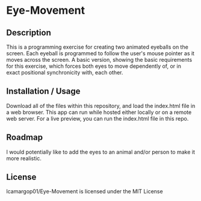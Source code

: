 # Eye-Movement

## Description
This is a programming exercise for creating two animated eyeballs on the screen. Each eyeball is programmed to follow the user's mouse pointer as it moves across the screen. A basic version, showing the basic requirements for this exercise, which forces both eyes to move dependently of, or in exact positional synchronicity with, each other.
## Installation / Usage
Download all of the files within this repository, and load the index.html file in a web browser. This app can run while hosted either locally or on a remote web server. For a live preview, you can run the index.html file in this repo.
## Roadmap
I would potentially like to add the eyes to an animal and/or person to make it more realistic.

## License 
lcamargop01/Eye-Movement is licensed under the MIT License
